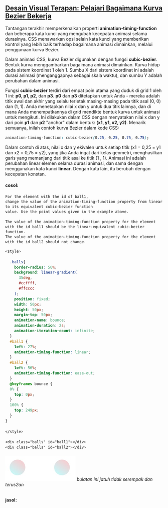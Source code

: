 ## [Desain Visual Terapan: Pelajari Bagaimana Kurva Bezier Bekerja](https://learn.freecodecamp.org/responsive-web-design/applied-visual-design/learn-how-bezier-curves-work)

Tantangan terakhir memperkenalkan properti **animation-timing-function** dan beberapa kata kunci yang mengubah kecepatan animasi selama durasinya. CSS menawarkan opsi selain kata kunci yang memberikan kontrol yang lebih baik terhadap bagaimana animasi dimainkan, melalui penggunaan kurva Bezier.

Dalam animasi CSS, kurva Bezier digunakan dengan fungsi **cubic-bezier**. Bentuk kurva menggambarkan bagaimana animasi dimainkan. Kurva hidup pada sistem koordinat 1 oleh 1. Sumbu X dari sistem koordinat ini adalah durasi animasi \(menganggapnya sebagai skala waktu\), dan sumbu Y adalah perubahan dalam animasi.

Fungsi **cubic-bezier** terdiri dari empat poin utama yang duduk di grid 1 oleh 1 ini: **p0, p1, p2**, dan **p3**. **p0** dan **p3** ditetapkan untuk Anda - mereka adalah titik awal dan akhir yang selalu terletak masing-masing pada titik asal \(0, 0\) dan \(1, 1\). Anda menetapkan nilai x dan y untuk dua titik lainnya, dan di mana Anda menempatkannya di grid mendikte bentuk kurva untuk animasi untuk mengikuti. Ini dilakukan dalam CSS dengan menyatakan nilai x dan y dari poin **p1** dan **p2** "anchor" dalam bentuk: **\(x1, y1, x2, y2\)**. Menarik semuanya, inilah contoh kurva Bezier dalam kode CSS:

```css
animation-timing-function: cubic-bezier(0.25, 0.25, 0.75, 0.75);
```

Dalam contoh di atas, nilai x dan y ekivalen untuk setiap titik \(x1 = 0,25 = y1 dan x2 = 0,75 = y2\), yang jika Anda ingat dari kelas geometri, menghasilkan garis yang memanjang dari titik asal ke titik \(1 , 1\). Animasi ini adalah perubahan linear elemen selama durasi animasi, dan sama dengan menggunakan kata kunci **linear**. Dengan kata lain, itu berubah dengan kecepatan konstan.

#### cosol:

```
For the element with the id of ball1, 
change the value of the animation-timing-function property from linear to its equivalent cubic-bezier function
value. Use the point values given in the example above.

The value of the animation-timing-function property for the element with the id ball1 should be the linear-equivalent cubic-bezier function.
The value of the animation-timing-function property for the element with the id ball2 should not change.
```

```css
<style>

  .balls{
    border-radius: 50%;
    background: linear-gradient(
      35deg,
      #ccffff,
      #ffcccc
    );
    position: fixed;  
    width: 50px;
    height: 50px;
    margin-top: 50px;
    animation-name: bounce;
    animation-duration: 2s;
    animation-iteration-count: infinite;
  }
  #ball1 { 
    left: 27%;
    animation-timing-function: linear;
  }
  #ball2 { 
    left: 56%;
    animation-timing-function: ease-out;
  }
  @keyframes bounce {
  0% {
    top: 0px;
  } 
  100% {
    top: 249px;
  }
} 

</style>

<div class="balls" id="ball1"></div>
<div class="balls" id="ball2"></div>
```

###### ![](/assets/bu.jpg) bulatan ini jatuh tidak serempak dan terus2an

#### jasol:





